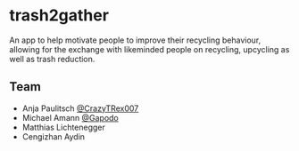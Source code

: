 # trash2gather

An app to help motivate people to improve their recycling behaviour, allowing for the exchange with likeminded people on recycling, upcycling as well as trash reduction.

## Team

* Anja Paulitsch [@CrazyTRex007](https://github.com/CraazyTRex007)
* Michael Amann [@Gapodo](https://github.com/Gapodo)
* Matthias Lichtenegger
* Cengizhan Aydin

